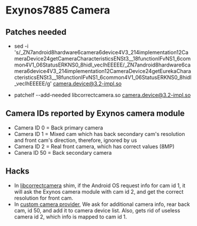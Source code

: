 # Exynos7885 Camera

## Patches needed

- sed -i 's/_ZN7android8hardware6camera6device4V3_214implementation12CameraDevice24getCameraCharacteristicsENSt3__18functionIFvNS1_6common4V1_06StatusERKNS0_8hidl_vecIhEEEEE/_ZN7android8hardware6camera6device4V3_214implementation12CameraDevice24getEurekaCharacteristicsENSt3__18functionIFvNS1_6common4V1_06StatusERKNS0_8hidl_vecIhEEEEE/g' camera.device@3.2-impl.so 

- patchelf --add-needed libcorrectcamera.so camera.device@3.2-impl.so 

## Camera IDs reported by Exynos camera module

- Camera ID 0 = Back primary camera
- Camera ID 1 = Mixed cam which has back secondary cam's resolution and front cam's direction, therefore, ignored by us
- Camera ID 2 = Real front camera, which has correct values (8MP)
- Canera ID 50 = Back secondary camera

## Hacks

- In [libcorrectcamera](universal7885-common/libshims/camera/CorrectCameraID.cpp) shim, if the Android OS request info for cam id 1, it will ask the Exynos camera module with cam id 2, and get the correct resolution for front cam.
- In [custom camera provider](universal7885-common/hidl/camera/provider/SamsungCameraProvider.cpp), We ask for additional camera info, rear back cam, id 50, and add it to camera device list. Also, gets rid of useless camera id 2, which info is mapped to cam id 1.
